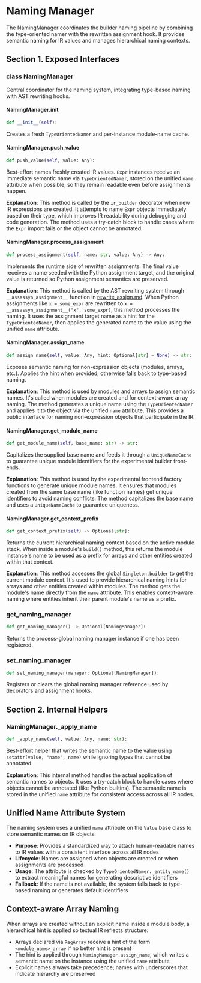 # Naming Manager

The NamingManager coordinates the builder naming pipeline by combining the type-oriented namer with the rewritten assignment hook. It provides semantic naming for IR values and manages hierarchical naming contexts.

## Section 1. Exposed Interfaces

### class NamingManager

Central coordinator for the naming system, integrating type-based naming with AST rewriting hooks.

#### NamingManager.__init__

```python
def __init__(self):
```

Creates a fresh `TypeOrientedNamer` and per-instance module-name cache.

#### NamingManager.push_value

```python
def push_value(self, value: Any):
```

Best-effort names freshly created IR values. `Expr` instances receive an immediate semantic name via `TypeOrientedNamer`, stored on the unified `name` attribute when possible, so they remain readable even before assignments happen.

**Explanation**: This method is called by the `ir_builder` decorator when new IR expressions are created. It attempts to name `Expr` objects immediately based on their type, which improves IR readability during debugging and code generation. The method uses a try-catch block to handle cases where the `Expr` import fails or the object cannot be annotated.

#### NamingManager.process_assignment

```python
def process_assignment(self, name: str, value: Any) -> Any:
```

Implements the runtime side of rewritten assignments. The final value receives a name seeded with the Python assignment target, and the original value is returned so Python assignment semantics are preserved.

**Explanation**: This method is called by the AST rewriting system through `__assassyn_assignment__` function in [rewrite_assign.md](rewrite_assign.md). When Python assignments like `x = some_expr` are rewritten to `x = __assassyn_assignment__("x", some_expr)`, this method processes the naming. It uses the assignment target name as a hint for the `TypeOrientedNamer`, then applies the generated name to the value using the unified `name` attribute.

#### NamingManager.assign_name

```python
def assign_name(self, value: Any, hint: Optional[str] = None) -> str:
```

Exposes semantic naming for non-expression objects (modules, arrays, etc.). Applies the hint when provided; otherwise falls back to type-based naming.

**Explanation**: This method is used by modules and arrays to assign semantic names. It's called when modules are created and for context-aware array naming. The method generates a unique name using the `TypeOrientedNamer` and applies it to the object via the unified `name` attribute. This provides a public interface for naming non-expression objects that participate in the IR.

#### NamingManager.get_module_name

```python
def get_module_name(self, base_name: str) -> str:
```

Capitalizes the supplied base name and feeds it through a `UniqueNameCache` to guarantee unique module identifiers for the experimental builder front-ends.

**Explanation**: This method is used by the experimental frontend factory functions to generate unique module names. It ensures that modules created from the same base name (like function names) get unique identifiers to avoid naming conflicts. The method capitalizes the base name and uses a `UniqueNameCache` to guarantee uniqueness.

#### NamingManager.get_context_prefix

```python
def get_context_prefix(self) -> Optional[str]:
```

Returns the current hierarchical naming context based on the active module stack. When inside a module's `build()` method, this returns the module instance's name to be used as a prefix for arrays and other entities created within that context.

**Explanation**: This method accesses the global `Singleton.builder` to get the current module context. It's used to provide hierarchical naming hints for arrays and other entities created within modules. The method gets the module's name directly from the `name` attribute. This enables context-aware naming where entities inherit their parent module's name as a prefix.

### get_naming_manager

```python
def get_naming_manager() -> Optional[NamingManager]:
```

Returns the process-global naming manager instance if one has been registered.

### set_naming_manager

```python
def set_naming_manager(manager: Optional[NamingManager]):
```

Registers or clears the global naming manager reference used by decorators and assignment hooks.

## Section 2. Internal Helpers

### NamingManager._apply_name

```python
def _apply_name(self, value: Any, name: str):
```

Best-effort helper that writes the semantic name to the value using `setattr(value, "name", name)` while ignoring types that cannot be annotated.

**Explanation**: This internal method handles the actual application of semantic names to objects. It uses a try-catch block to handle cases where objects cannot be annotated (like Python builtins). The semantic name is stored in the unified `name` attribute for consistent access across all IR nodes.

## Unified Name Attribute System

The naming system uses a unified `name` attribute on the `Value` base class to store semantic names on IR objects:

- **Purpose**: Provides a standardized way to attach human-readable names to IR values with a consistent interface across all IR nodes
- **Lifecycle**: Names are assigned when objects are created or when assignments are processed
- **Usage**: The attribute is checked by `TypeOrientedNamer._entity_name()` to extract meaningful names for generating descriptive identifiers
- **Fallback**: If the name is not available, the system falls back to type-based naming or generates default identifiers

## Context-aware Array Naming

When arrays are created without an explicit name inside a module body, a hierarchical hint is applied so textual IR reflects structure:

- Arrays declared via `RegArray` receive a hint of the form `<module_name>_array` if no better hint is present
- The hint is applied through `NamingManager.assign_name`, which writes a semantic name on the instance using the unified `name` attribute
- Explicit names always take precedence; names with underscores that indicate hierarchy are preserved
